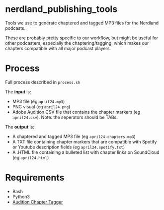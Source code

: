 # nerdland_publishing_tools
Tools we use to generate chaptered and tagged MP3 files for the Nerdland podcasts. 

These are probably pretty specific to our workflow, but might be useful for other podcasters, especially the chaptering/tagging, which makes our chapters compatible with all major podcast players.

# Process
Full process described in ``process.sh``

The **input** is:
* MP3 file (eg ``april24.mp3``)
* PNG visual (eg ``april24.png``)
* Adobe Audition CSV file that contains the chapter markers (eg ``april24.csv``). Note: the seperators should be TABs.

The **output** is:
* A chaptered and tagged MP3 file (eg ``april24-chapters.mp3``)
* A TXT file containing chapter markers that are compatible with Spotify or Youtube description fields (eg ``april24.spotify.txt``)
* A .HTML file containing a bulleted list with chapter links on SoundCloud (eg ``april24.html``)

# Requirements
* Bash
* Python3
* [Audition Chapter Tagger](https://github.com/DrSkunk/audition-chapter-tagger)

